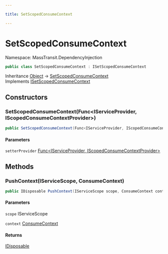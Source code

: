 ```yaml
---

title: SetScopedConsumeContext

---
```


# SetScopedConsumeContext

Namespace: MassTransit.DependencyInjection

```csharp
public class SetScopedConsumeContext : ISetScopedConsumeContext
```

Inheritance [Object](https://learn.microsoft.com/en-us/dotnet/api/system.object) → [SetScopedConsumeContext](../masstransit-dependencyinjection/setscopedconsumecontext)<br/>
Implements [ISetScopedConsumeContext](../masstransit/isetscopedconsumecontext)

## Constructors

### **SetScopedConsumeContext(Func\<IServiceProvider, IScopedConsumeContextProvider\>)**

```csharp
public SetScopedConsumeContext(Func<IServiceProvider, IScopedConsumeContextProvider> setterProvider)
```

#### Parameters

`setterProvider` [Func\<IServiceProvider, IScopedConsumeContextProvider\>](https://learn.microsoft.com/en-us/dotnet/api/system.func-2)<br/>

## Methods

### **PushContext(IServiceScope, ConsumeContext)**

```csharp
public IDisposable PushContext(IServiceScope scope, ConsumeContext context)
```

#### Parameters

`scope` IServiceScope<br/>

`context` [ConsumeContext](../../masstransit-abstractions/masstransit/consumecontext)<br/>

#### Returns

[IDisposable](https://learn.microsoft.com/en-us/dotnet/api/system.idisposable)<br/>
